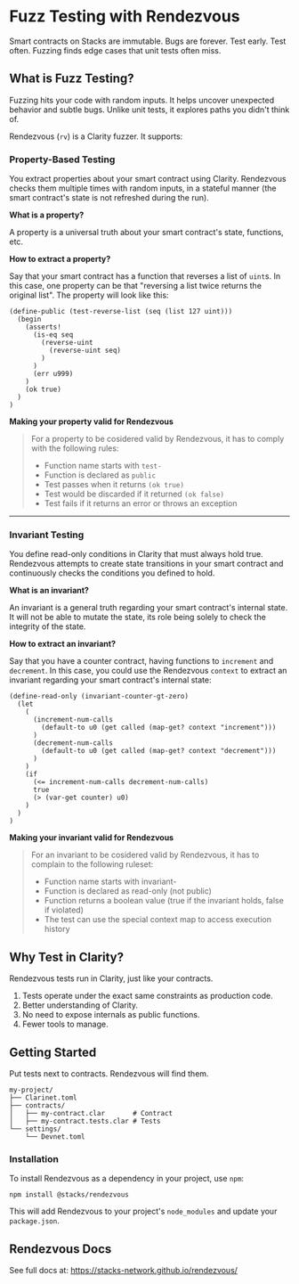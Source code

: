 # Fuzz Testing with Rendezvous

Smart contracts on Stacks are immutable. Bugs are forever. Test early. Test
often. Fuzzing finds edge cases that unit tests often miss.

## What is Fuzz Testing?

Fuzzing hits your code with random inputs. It helps uncover unexpected
behavior and subtle bugs. Unlike unit tests, it explores paths you didn't
think of.

Rendezvous (`rv`) is a Clarity fuzzer. It supports:

### Property-Based Testing

You extract properties about your smart contract using Clarity. Rendezvous checks them multiple times with random inputs, in a stateful manner (the smart contract's state is not refreshed during the run).

**What is a property?**

A property is a universal truth about your smart contract's state, functions, etc.

**How to extract a property?**

Say that your smart contract has a function that reverses a list of `uint`s. In this case, one property can be that "reversing a list twice returns the original list". The property will look like this:

```clarity
(define-public (test-reverse-list (seq (list 127 uint)))
  (begin
    (asserts!
      (is-eq seq
        (reverse-uint
          (reverse-uint seq)
        )
      )
      (err u999)
    )
    (ok true)
  )
)
```

**Making your property valid for Rendezvous**

> For a property to be cosidered valid by Rendezvous, it has to comply with the following rules:
>
> - Function name starts with `test-`
> - Function is declared as `public`
> - Test passes when it returns `(ok true)`
> - Test would be discarded if it returned `(ok false)`
> - Test fails if it returns an error or throws an exception

---

### Invariant Testing

You define read-only conditions in Clarity that must always hold true. Rendezvous attempts to create state transitions in your smart contract and continuously checks the conditions you defined to hold.

**What is an invariant?**

An invariant is a general truth regarding your smart contract's internal state. It will not be able to mutate the state, its role being solely to check the integrity of the state.

**How to extract an invariant?**

Say that you have a counter contract, having functions to `increment` and `decrement`. In this case, you could use the Rendezvous `context` to extract an invariant regarding your smart contract's internal state:

```clarity
(define-read-only (invariant-counter-gt-zero)
  (let
    (
      (increment-num-calls
        (default-to u0 (get called (map-get? context "increment")))
      )
      (decrement-num-calls
        (default-to u0 (get called (map-get? context "decrement")))
      )
    )
    (if
      (<= increment-num-calls decrement-num-calls)
      true
      (> (var-get counter) u0)
    )
  )
)
```

**Making your invariant valid for Rendezvous**

> For an invariant to be cosidered valid by Rendezvous, it has to complain to the following ruleset:
>
> - Function name starts with invariant-
> - Function is declared as read-only (not public)
> - Function returns a boolean value (true if the invariant holds, false if violated)
> - The test can use the special context map to access execution history

## Why Test in Clarity?

Rendezvous tests run in Clarity, just like your contracts.

1. Tests operate under the exact same constraints as production code.
2. Better understanding of Clarity.
3. No need to expose internals as public functions.
4. Fewer tools to manage.

## Getting Started

Put tests next to contracts. Rendezvous will find them.

```
my-project/
├── Clarinet.toml
├── contracts/
│   ├── my-contract.clar       # Contract
│   ├── my-contract.tests.clar # Tests
└── settings/
    └── Devnet.toml
```

### Installation

To install Rendezvous as a dependency in your project, use `npm`:

```
npm install @stacks/rendezvous
```

This will add Rendezvous to your project's `node_modules` and update your `package.json`.

## Rendezvous Docs

See full docs at:
https://stacks-network.github.io/rendezvous/
